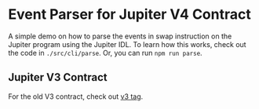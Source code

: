 # Event Parser for Jupiter V4 Contract

A simple demo on how to parse the events in swap instruction on the Jupiter program using the Jupiter IDL.
To learn how this works, check out the code in `./src/cli/parse`. Or, you can run `npm run parse`.

## Jupiter V3 Contract

For the old V3 contract, check out [v3 tag](https://github.com/jup-ag/instruction-parser/tree/v3).